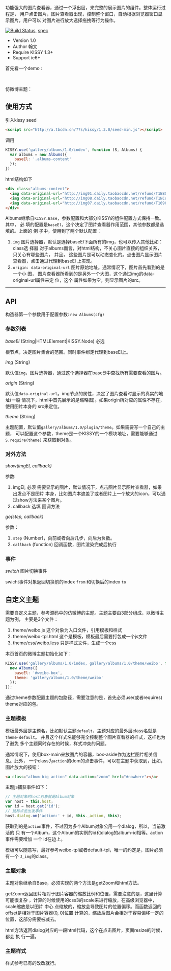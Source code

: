 功能强大的图片查看器，通过一个浮出层，来完整的展示图片的组件。整体运行过程是，
用户点击图片，图片查看器出现，控制整个窗口，自动根据浏览器窗口显示图片，用户可以
对图片进行放大选择拖拽等行为操作。

[![Build Status](https://travis-ci.org/shepherdwind/albums.png?branch=master)](https://travis-ci.org/shepherdwind/albums), [spec](http://gallery.kissyui.com/albums/1.0/spec/index.html)

- Version 1.0
- Author 翰文
- Require KISSY 1.3+
- Support ie6+

<script src="http://a.tbcdn.cn/s/kissy/1.3.0/seed.js" charset="utf-8"></script>

首先看一个demo : 
<div id="sun-box"></div>
<br>

仿微博主题：
<div id="weibo-box"></div>

<style type="text/css">
.albums-dialog .headline .num {
  background-color: transparent;
  color: #333;
}
#weibo-box img,
#sun-box img {
  padding-right: 4px;
}
</style>

<script>

  var S = KISSY;
  if (S.Config.debug) {
    var srcPath = "../../../";
    S.config({
      packages:[
        {
          name: "gallery",
          path: srcPath,
          charset: "utf-8",
          ignorePackageNameInUri: true
        }
      ]
    });
  }

  function getPics(callback){
    var url = 'http://api.flickr.com/services/rest/';
    var data = {
      method: 'flickr.photos.search',
      api_key: 'f0540914e6dbc6634166ded6e46e0beb',
      tags: 'rain',
      per_page: 20,
      format: 'json'
    };

    S.io({
      url: url,
      data: data,
      dataType: 'jsonp',
      jsonpCallback: 'jsonFlickrApi'
    }).then(function(argv){
      var ret = argv[0];
      if (ret.stat == 'fail') {
        callback(ret);
      } else {
        callback(null, ret.photos);
      }
    }).fail(function(e){
      callback(e, {});
    });
  }

  function getHtml(photos){

    var html = '';
    var tpl = 'http://farm{farm}.staticflickr.com/{server}/{id}_{secret}_{size}.jpg"';

    S.each(photos, function(photo){

      photo.size = 's';
      var src = S.substitute(tpl, photo);
      photo.size = 'b';
      var original = S.substitute(tpl, photo);

      html += S.substitute('<img src="{src}" data-original-url="{original}" data-desc="{title}"/>', {
        src: src,
        original: original,
        title: photo.title
      });

    });
    return html;
  }
KISSY.use('gallery/albums/1.0/index, ajax, gallery/albums/1.0/theme/weibo', function(S, Albums, io){
    getPics(function(err, json){
      if (err) {
        S.all('#sun-box').html(err.message || 'error happend, flickr get picture fail!');
        return;
      }

      if (json.photo && json.photo.length) {

        var html1 = getHtml(json.photo.slice(0, 10));
        S.all('#sun-box').html(html1);
        var albums = new Albums({baseEl: '#sun-box', img: 'img'});

        var html2 = getHtml(json.photo.slice(10));
        S.all('#weibo-box').html(html2);
        var albums = new Albums({
          baseEl: '#weibo-box',
          theme: 'gallery/albums/1.0/theme/weibo'
        });

      }

    });

});
</script>

## 使用方式

引入kissy seed
```html
<script src="http://a.tbcdn.cn/??s/kissy/1.3.0/seed-min.js"></script>
```

调用
```js
KISSY.use('gallery/albums/1.0/index', function (S, Albums) {
  var albums = new Albums({
    baseEl: '.albums-content'
  });
})
```

html结构如下
```html
<div class="albums-content">
  <img data-original-url="http://img01.daily.taobaocdn.net/refund/T1EBOzXn0dXXb1upjX.jpg" src="http://img03.daily.taobaocdn.net/refund/T1EBOzXn0dXXb1upjX_120x120.jpg" data-desc="hello world">
  <img data-original-url="http://img08.daily.taobaocdn.net/refund/T1NCuzXa0gXXb1upjX.jpg" src="http://img02.daily.taobaocdn.net/refund/T1NCuzXa0gXXb1upjX_120x120.jpg">
  <img data-original-url="http://img07.daily.taobaocdn.net/refund/T109KzXiBdXXb1upjX.jpg" src="http://img03.daily.taobaocdn.net/refund/T109KzXiBdXXb1upjX_120x120.jpg">
</div>
```

Albums继承自`KISSY.Base`，参数配置和大部分KISSY的组件配置方式保持一致。其中， 必
填的配置是`baseEl`，这个决定了图片查看器作用范围，其他参数都是选填的。上面的 例
子中，使用到了两个默认配置：

1. `img` 图片选择器，默认是选择baseEl下面所有的img，也可以传入其他比如：class选
   择器 对于albums而言，对html结构，不关心图片直接的组织关系，只关心有哪些图片，
   并且， 这些图片是可以动态变化的。点击图片显示图片查看器，点击通过代理到baseEl
   上实现。
2. `origin: data-original-url` 图片原始地址。通常情况下，图片首先看到的是一个小
   图， 图片查看器所看到的是另外一个大图，这个通过img的data-original-url属性来定
   位，这个 属性如果为空，则显示图片的src。

<hr class="smooth large" />

## API

构造器第一个参数用于配置参数: `new Albums(cfg)`

### 参数列表

*baseEl* (String|HTMLElement|KISSY.Node) 必选

根节点，决定图片集合的范围。同时事件绑定代理到baseEl上。

*img* (String) 

默认值`img`，图片选择器，通过这个选择器在baseEl中查找所有需要查看的图片。

*origin* (String)

默认值`data-original-url`。img节点的属性，决定了图片查看时显示的真实的地址(一般
情况下，html中首先展示的是缩略图)。如果origin所对应的属性不存在，使用图片本身的
src来定位。

*theme* (String)

主题配置，默认值`gallery/albums/1.0/plugin/theme`。如果需要写一个自己的主题，
可以配置这个参数，theme是一个KISSY的一个模块地址，需要能够通过`S.require(theme)`
来获取到对象。

### 对外方法

*show(imgEl, callback)*

参数:
1. imgEl, 必须 需要显示的图片，默认情况下，点击图片显示图片查看器，如果出发点不是图片
   本身，比如图片本遮盖了或者图片上一个放大的icon，可以通过show方法来某个图片。
2. callback 选填 回调方法

*go(step, callback)* 

参数：
1. `step` (Number)，向前或者向后几步，向后为负数。
2. `callback` (function) 回调函数，图片渲染完成后执行

### 事件

*switch* 图片切换事件

swicht事件对象返回切换前的index `from` 和切换后的index `to`

## 自定义主题

需要自定义主题，参考源码中的仿微博的主题。主题主要由3部分组成，以微博主题为例，
主要是3个文件：

1. theme/weibo.js 这个对象为入口文件，引用模板和样式
2. theme/weibo-tpl.html 这个是模板，模板最后需要打包成一个js文件
3. theme/css/weibo.less 只是样式文件，生成一个css

本页首页的微博主题初始化如下：

```js
KISSY.use('gallery/albums/1.0/index, gallery/albums/1.0/theme/weibo', function(Albums){
  new Albums({
    baseEl: '#weibo-box',
    theme: 'gallery/albums/1.0/theme/weibo'
  });
});
```

通过theme参数配置主题的包路径，需要注意的是，首先必须use(或者requires) theme对应的包。

### 主题模板

模板最外层是主题名，比如默认主题`default`，主题对应的最外层class名就是
`theme-default`。 并且这个样式名能够完全控制整个图片查看器的样式，这样也为了避免
多个主题同时存在的时候，样式冲突的问题。

通常情况下，使用box-main来放图片的容器，box-aside作为边栏图片相关信息。此外，
一个class为`action`的dom的点击事件，可以在主题中获取到，比如，图片放大的按钮：

```html
<a class="album-big action" data-action="zoom" href="#nowhere"></a>
```

主题js捕获事件如下：

```js
// 主题对象的host对象就是Album对象
var host = this.host;
var id = host.get('id');
// 鼠标点击出发事件
host.dialog.on('action:' + id, this._action, this);
```

获取到的是`action`事件，不过因为多个Album对象公用一个dialog，所以，当前激活的 只
有一个Album，这个Album的实例的id和dialog的album-id相等。action事件需要增加 一个
id在边上。

模板可以随意写，最好参考weibo-tpl或者default-tpl，唯一的约定是，图片必须 有一个
`J_img`的class。

### 主题对象

主题对象继承自Base，必须实现的两个方法是getZoom和html方法。

getZoom返回图片相对于图片容器的缩放比例和位置，需要注意的是，这里计算可能很复杂
，计算的时候使用的css3的scale来进行缩放，在高级浏览器中，scale缩放是以图片 中心
点缩放的，缩放会导致图片的位置偏移。而函数返回的offset是相对于图片容器(0, 0)位置
计算的，缩放后图片会相对于容易偏移一定的位置，这部分需要被减去。

html方法返回dialog对应的一段html代码，这个在点击图片，页面resize的时候，都会 执
行一遍。

### 主题样式

样式参考已有的改改就行。
